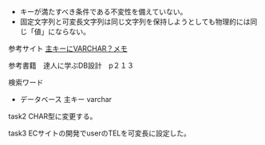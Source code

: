- キーが満たすべき条件である不変性を備えていない。
- 固定文字列と可変長文字列は同じ文字列を保持しようとしても物理的には同じ「値」にならない。



参考サイト
[主キーにVARCHAR？メモ](http://matsu.jugem.cc/?eid=30)

参考書籍　達人に学ぶDB設計　p２１３

検索ワード
- データベース 主キー varchar


task2
CHAR型に変更する。

task3
ECサイトの開発でuserのTELを可変長に設定した。